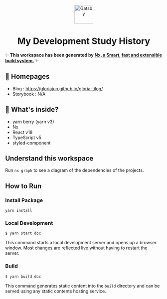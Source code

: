<p align="center">
  <a href="https://www.gatsbyjs.org">
    <img alt="Gatsby" src="https://www.gatsbyjs.org/monogram.svg" width="60" />
  </a>
</p>
<h1 align="center">
My Development Study History
</h1>

✨ **This workspace has been generated by [Nx, a Smart, fast and extensible build system.](https://nx.dev)** ✨

## 🚀 Homepages

- Blog : https://gloriajun.github.io/gloria-tilog/
- Storybook : N/A

## 🧐 What's inside?

- yarn berry (yarn v3)
- Nx
- React v18
- TypeScript v5
- styled-component

## Understand this workspace

Run `nx graph` to see a diagram of the dependencies of the projects.

## How to Run

### Install Package

```
yarn install
```

### Local Development

```
$ yarn start doc
```

This command starts a local development server and opens up a browser window. Most changes are reflected live without having to restart the server.

### Build

```
$ yarn build doc
```

This command generates static content into the `build` directory and can be served using any static contents hosting service.
